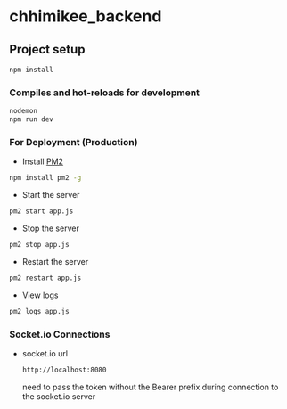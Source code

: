 # chhimikee_backend

## Project setup

```bash
npm install
```

### Compiles and hot-reloads for development

```bash
nodemon
npm run dev
```

### For Deployment (Production)

- Install [PM2](https://pm2.keymetrics.io/docs/usage/quick-start/)

```bash
npm install pm2 -g
```

- Start the server

```bash
pm2 start app.js
```

- Stop the server

```bash
pm2 stop app.js
```

- Restart the server

```bash
pm2 restart app.js
```

- View logs

```bash
pm2 logs app.js
```

### Socket.io Connections

- socket.io url

  ```bash
  http://localhost:8080
  ```

  need to pass the token without the Bearer prefix during connection to the socket.io server
